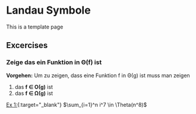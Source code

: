 # Landau Symbole

This is a template page

## Excercises




### Zeige das ein Funktion in Θ(f) ist

**Vorgehen:** Um zu zeigen, dass eine Funktion f in Θ(g) ist muss man zeigen
1. das **f ∈ Ο(g)** ist
2. das **f ∈ Ω(g)** ist



[Ex 1:](https://elizabeth-flx.github.io/algobio-exercises/pages/analysis_algo/landau/solutions/sample.pdf){:target="_blank"} $\sum_{i=1}^n i^7 \in \Theta(n^8)$


